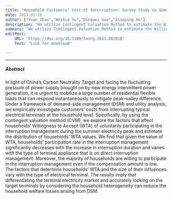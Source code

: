 ```yaml
---
title: "Household Customers’ Cost of Interruption: Survey Study on Summer Electricity Peak of Xi’an City." 
date: 2013-01-15
author: ["Yuan Zhao","Weihua Yu","Dingwei Guo","Xiaoping He"] 
description: "We utilize Contingent Valuation Method to estimate the Willingness to Accept of a Direct Load Control program. Published in the Frontiers in Energy Research, 2022." 
summary: "We utilize Contingent Valuation Method to estimate the Willingness to Accept of a Direct Load Control program." 
editPost:
    URL: "https://doi.org/10.3389/fenrg.2021.802018"
    Text: "Link for download"

---
```


---

##### Abstract

In light of China’s Carbon Neutrality Target and facing the fluctuating pressure of power supply brought on by new energy intermittent power generation, it is urgent to mobilize a large number of residential flexible loads that can respond instantaneously to mitigate peak–valley difference. Under a framework of demand-side management (DSM) and utility analysis, we empirically investigate customers’ costs from interrupting typical electrical terminals at the household level. Specifically, by using the contingent valuation method (CVM), we explore the factors that affect households’ Willingness to Accept (WTA) of voluntarily participating in the interruption management during the summer electricity peak and estimate the distribution of households’ WTA values. We find that given the value of WTA, households’ participation rate in the interruption management significantly decreases with the increase in interruption duration and varies with the type of terminal appliance that is on direct interruption management. Moreover, the majority of households are willing to participate in the interruption management even if the compensation amount is low. The factors that determine households’ WTA and the size of their influences vary with the type of electrical terminal. The results imply that differentiating the terminal electricity market and accurately locking on the target terminals by considering the household heterogeneity can reduce the household welfare losses arising from DSM.
